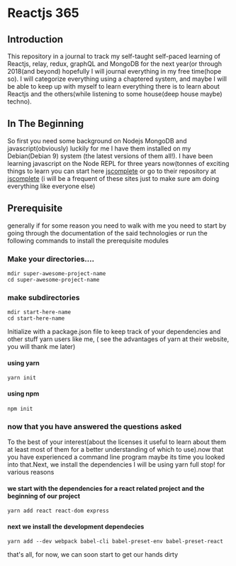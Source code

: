 # Reactjs 365
## Introduction
This repository in a journal to track my self-taught self-paced learning of Reactjs, relay, redux, graphQL and MongoDB for the next year(or through 2018(and beyond) hopefully I will journal everything in my free time(hope so). I will categorize everything using a chaptered system, and maybe I will be able to keep up with myself to learn everything there is to learn about Reactjs and the others(while listening to some house(deep house maybe) techno).

## In The Beginning

So first you need some background on Nodejs MongoDB and javascript(obviously) luckily for me I have them installed on my Debian(Debian 9) system (the latest versions of them all!). I have been learning javascript on the Node REPL for three years now(tonnes of exciting things to learn you can start here [jscomplete](https://jscomplete.com/) or go to their repository at [jscomplete](https://github.com/jscomplete) (i will be a frequent of these sites just to make sure am doing everything like everyone else)

## Prerequisite

generally if for some reason you need to walk with me you need to start by going through the documentation of the said technologies or run
the following commands to install the prerequisite modules

### Make your directories....
```
mdir super-awesome-project-name
cd super-awesome-project-name
```

### make subdirectories


```
mdir start-here-name
cd start-here-name

````

Initialize with a package.json file to keep track of your dependencies and other stuff
yarn users like me, ( see the advantages of yarn at their website, you will thank me later)
#### using yarn
```
yarn init

```
#### using npm

```
npm init

```

### now that you have answered the questions asked
To the best of your interest(about the licenses it useful to learn about them at least most of them for a better understanding of which to use).now that you have experienced a command line program maybe its time you looked into that.Next, we install the dependencies I will be using yarn full stop! for various reasons 


####  we start with the dependencies for a react  related project and the beginning of our project
```
yarn add react react-dom express 

```
#### next we install the development dependecies
```
yarn add --dev webpack babel-cli babel-preset-env babel-preset-react 
```

that's all, for now, we can soon start to get our hands dirty 

